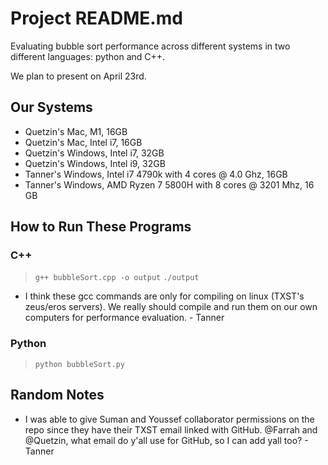 # Project README.md
Evaluating bubble sort performance across different systems in two different languages: python and C++.

We plan to present on April 23rd.


## Our Systems
- Quetzin's Mac, M1, 16GB
- Quetzin's Mac, Intel i7, 16GB
- Quetzin's Windows, Intel i7, 32GB
- Quetzin's Windows, Intel i9, 32GB
- Tanner's Windows, Intel i7 4790k with 4 cores @ 4.0 Ghz, 16GB
- Tanner's Windows, AMD Ryzen 7 5800H with 8 cores @ 3201 Mhz, 16 GB


## How to Run These Programs

### C++
> `g++ bubbleSort.cpp -o output`
> `./output`
- I think these gcc commands are only for compiling on linux (TXST's zeus/eros servers). We really should compile and run them on our own computers for performance evaluation. - Tanner

### Python
> `python bubbleSort.py`


## Random Notes
- I was able to give Suman and Youssef collaborator permissions on the repo since they have their TXST email linked with GitHub. @Farrah and @Quetzin, what email do y'all use for GitHub, so I can add yall too? - Tanner